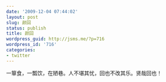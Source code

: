 ```yaml
---
date: '2009-12-04 07:44:02'
layout: post
slug: 颜回
status: publish
title: 颜回
wordpress_guid: http://jsms.me/?p=716
wordpress_id: '716'
categories:
- twitter
---
```


一箪食，一瓢饮，在陋巷。人不堪其忧，回也不改其乐。贤哉回也！
